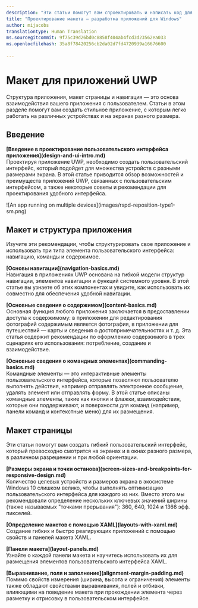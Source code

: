 ```yaml
---
description: "Эти статьи помогут вам спроектировать и написать код для приложения UWP, с которым легко работать на различных устройствах и на экранах разного размера."
title: "Проектирование макета — разработка приложений для Windows"
author: mijacobs
translationtype: Human Translation
ms.sourcegitcommit: 9f75c39d26bd0c8858f404ab4fcd3d23562ea033
ms.openlocfilehash: 35a8f78420256cb2da02d7fd4720939a16676600

---
```


<link rel="stylesheet" href="https://az835927.vo.msecnd.net/sites/uwp/Resources/css/custom.css"> 

<div class="uwpd-banner">
<h1 class="uwpd-ruledheader">Макет для приложений UWP</h1>
</div>

Структура приложения, макет страницы и навигация — это основа взаимодействия вашего приложения с пользователем. Статьи в этом разделе помогут вам создать стильное приложение, с которым легко работать на различных устройствах и на экранах разного размера.

## Введение

<div class="side-by-side">
<div class="side-by-side-content">
  <div class="side-by-side-content-left">
  <p><b>[Введение в проектирование пользовательского интерфейса приложения](design-and-ui-intro.md)</b><br />
Проектируя приложение UWP, необходимо создать пользовательский интерфейс, который подойдет для множества устройств с разными размерами экрана. В этой статье приводится обзор возможностей и преимуществ приложений UWP, связанных с пользовательским интерфейсом, а также некоторые советы и рекомендации для проектирования удобного интерфейса. </p>
  </div>
  <div class="side-by-side-content-right">
    ![An app running on multiple devices](images/rspd-reposition-type1-sm.png)
  </div>
</div>
</div>

## Макет и структура приложения
Изучите эти рекомендации, чтобы структурировать свое приложение и использовать три типа элемента пользовательского интерфейса: навигацию, команды и содержимое.

<div class="side-by-side">
<div class="side-by-side-content">
  <div class="side-by-side-content-left">
<p>
<b>[Основы навигации](navigation-basics.md)</b><br/>
Навигация в приложениях UWP основана на гибкой модели структур навигации, элементов навигации и функций системного уровня. В этой статье вы узнаете об этих компонентах и увидите, как использовать их совместно для обеспечения удобной навигации.
</p>
<p>
<b>[Основные сведения о содержимом](content-basics.md)</b><br/>
Основная функция любого приложения заключается в предоставлении доступа к содержимому: в приложении для редактирования фотографий содержимым является фотография, в приложении для путешествий — карты и сведения о достопримечательностях и т. д. Эта статья содержит рекомендации по оформлению содержимого в трех сценариях его использования: потребление, создание и взаимодействие.
</p> 
  </div>
  <div class="side-by-side-content-right">
<p><b>[Основные сведения о командных элементах](commanding-basics.md)</b> <br />
Командные элементы — это интерактивные элементы пользовательского интерфейса, которые позволяют пользователю выполнять действия, например отправлять электронное сообщение, удалять элемент или отправлять форму. В этой статье описаны командные элементы, такие как кнопки и флажки, взаимодействия, которые они поддерживают, и поверхности для команд (например, панели команд и контекстные меню) для их размещения.</p>
  </div>
</div>
</div>

## Макет страницы 
Эти статьи помогут вам создать гибкий пользовательский интерфейс, который превосходно смотрится на экранах и в окнах разного размера, в различном разрешении и при любой ориентации. 


<div class="side-by-side">
<div class="side-by-side-content">
  <div class="side-by-side-content-left">
   <p><b>[Размеры экрана и точки останова](screen-sizes-and-breakpoints-for-responsive-design.md)</b><br/>
Количество целевых устройств и размеров экрана в экосистеме Windows 10 слишком велико, чтобы выполнять оптимизацию пользовательского интерфейса для каждого из них. Вместо этого мы рекомендовали определение нескольких ключевых значений ширины (также называемых "точками прерывания"): 360, 640, 1024 и 1366 эфф. пикселей.</p>
  </div>
  <div class="side-by-side-content-right">
 <p><b>[Определение макетов с помощью XAML](layouts-with-xaml.md)</b> <br/>
Создание гибких и быстро реагирующих приложений с помощью свойств и панелей макета XAML.</p>
  </div>
</div>
</div>
<div class="side-by-side">
<div class="side-by-side-content">
  <div class="side-by-side-content-left">
   <p><b>[Панели макета](layout-panels.md)</b> <br />
Узнайте о каждой панели макета и научитесь использовать их для размещения элементов пользовательского интерфейса XAML.</p>
  </div>
  <div class="side-by-side-content-right">
 <p><b>[Выравнивание, поля и заполнение](alignment-margin-padding.md)</b> <br />
Помимо свойств измерения (ширина, высота и ограничения) элементы также обладают свойствами выравнивания, полей и отбивки, влияющими на поведение макета при прохождении элемента через разметку и отрисовку в пользовательском интерфейсе.</p> 
  </div>
</div>
</div>





<!--HONumber=Jun16_HO4-->


